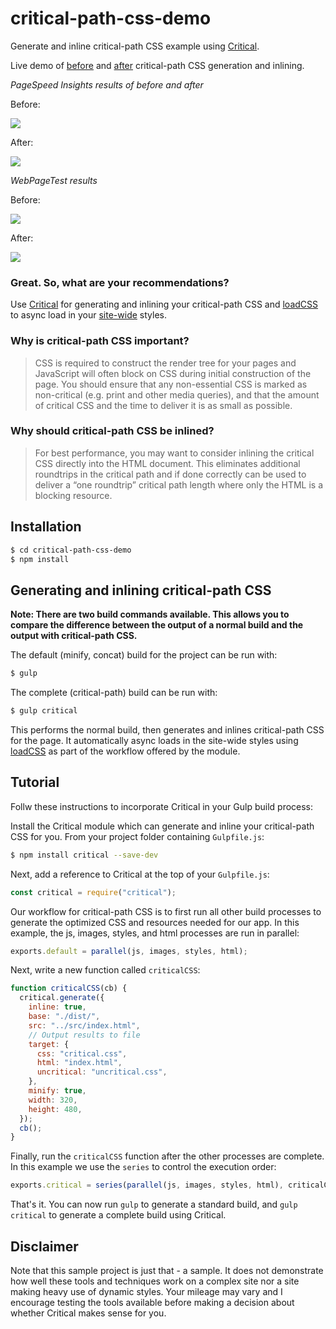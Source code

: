 # critical-path-css-demo

Generate and inline critical-path CSS example using [Critical](http://github.com/addyosmani/critical).

Live demo of [before](http://addyosmani.github.io/critical-path-css-demo/output/normal) and [after](http://addyosmani.github.io/critical-path-css-demo/output/critical) critical-path CSS generation and inlining.

_PageSpeed Insights results of before and after_

Before:

![](http://i.imgur.com/3vB2xRB.png)

After:

![](http://i.imgur.com/Kk6kCqn.png)

_WebPageTest results_

Before:

![](http://i.imgur.com/21Nrffy.png)

After:

![](http://i.imgur.com/GtINgPj.png)

### Great. So, what are your recommendations?

Use [Critical](https://github.com/addyosmani/critical) for generating and inlining your critical-path CSS and [loadCSS](https://github.com/filamentgroup/loadCSS/) to
async load in your [site-wide](https://github.com/addyosmani/critical-path-css-demo/blob/gh-pages/output/critical/index.html#L71) styles.

### Why is critical-path CSS important?

> CSS is required to construct the render tree for your pages and JavaScript will often block on CSS during initial construction of the page. You should ensure that any non-essential CSS is marked as non-critical (e.g. print and other media queries), and that the amount of critical CSS and the time to deliver it is as small as possible.

### Why should critical-path CSS be inlined?

> For best performance, you may want to consider inlining the critical CSS directly into the HTML document. This eliminates additional roundtrips in the critical path and if done correctly can be used to deliver a “one roundtrip” critical path length where only the HTML is a blocking resource.

## Installation

```sh
$ cd critical-path-css-demo
$ npm install
```

## Generating and inlining critical-path CSS

**Note: There are two build commands available. This allows you to compare the difference
between the output of a normal build and the output with critical-path CSS.**

The default (minify, concat) build for the project can be run with:

```sh
$ gulp
```

The complete (critical-path) build can be run with:

```sh
$ gulp critical
```

This performs the normal build, then generates and inlines critical-path CSS for the page. It automatically async loads in the site-wide styles using [loadCSS](https://github.com/filamentgroup/loadCSS/) as part of the workflow offered by the module.

## Tutorial

Follw these instructions to incorporate Critical in your Gulp build process:

Install the Critical module which can generate and inline your critical-path CSS for you. From your project folder containing `Gulpfile.js`:

```sh
$ npm install critical --save-dev
```

Next, add a reference to Critical at the top of your `Gulpfile.js`:

```js
const critical = require("critical");
```

Our workflow for critical-path CSS is to first run all other build processes to generate the optimized CSS and resources needed for our app. In this example, the js, images, styles, and html processes are run in parallel:

```js
exports.default = parallel(js, images, styles, html);
```

Next, write a new function called `criticalCSS`:

```js
function criticalCSS(cb) {
  critical.generate({
    inline: true,
    base: "./dist/",
    src: "../src/index.html",
    // Output results to file
    target: {
      css: "critical.css",
      html: "index.html",
      uncritical: "uncritical.css",
    },
    minify: true,
    width: 320,
    height: 480,
  });
  cb();
}
```

Finally, run the `criticalCSS` function after the other processes are complete. In this example we use the `series` to control the execution order:

```js
exports.critical = series(parallel(js, images, styles, html), criticalCSS);
```

That's it. You can now run `gulp` to generate a standard build, and `gulp critical` to generate a complete build using Critical.

## Disclaimer

Note that this sample project is just that - a sample. It does not demonstrate how well these tools and
techniques work on a complex site nor a site making heavy use of dynamic styles. Your mileage may vary
and I encourage testing the tools available before making a decision about whether Critical makes sense
for you.
